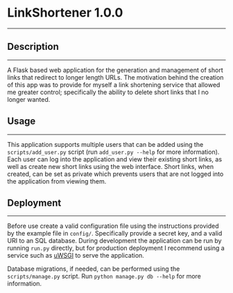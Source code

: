 # LinkShortener 1.0.0
---

## Description
---

A Flask based web application for the generation and management of short links that redirect to longer length URLs. The 
motivation behind the creation of this app was to provide for myself a link shortening service that allowed me greater 
control; specifically the ability to delete short links that I no longer wanted.

## Usage
---

This application supports multiple users that can be added using the ``scripts/add_user.py`` script (run 
``add_user.py --help`` for more information). Each user can log into the application and view their existing short links, 
as well as create new short links using the web interface. Short links, when created, can be set as private which 
prevents users that are not logged into the application from viewing them.

## Deployment
---

Before use create a valid configuration file using the instructions provided by the example file in ``config/``.
Specifically provide a secret key, and a valid URI to an SQL database. During development the application can be run
by running ``run.py`` directly, but for production deployment I recommend using a service such as 
[uWSGI](https://uwsgi-docs.readthedocs.io/en/latest/) to serve the application.

Database migrations, if needed, can be performed using the ``scripts/manage.py`` script. Run 
``python manage.py db --help`` for more information.